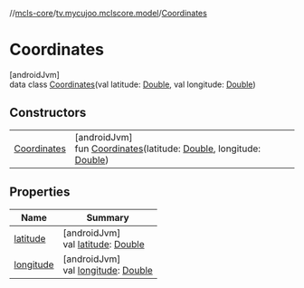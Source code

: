 //[mcls-core](../../../index.md)/[tv.mycujoo.mclscore.model](../index.md)/[Coordinates](index.md)

# Coordinates

[androidJvm]\
data class [Coordinates](index.md)(val latitude: [Double](https://kotlinlang.org/api/latest/jvm/stdlib/kotlin/-double/index.html), val longitude: [Double](https://kotlinlang.org/api/latest/jvm/stdlib/kotlin/-double/index.html))

## Constructors

| | |
|---|---|
| [Coordinates](-coordinates.md) | [androidJvm]<br>fun [Coordinates](-coordinates.md)(latitude: [Double](https://kotlinlang.org/api/latest/jvm/stdlib/kotlin/-double/index.html), longitude: [Double](https://kotlinlang.org/api/latest/jvm/stdlib/kotlin/-double/index.html)) |

## Properties

| Name | Summary |
|---|---|
| [latitude](latitude.md) | [androidJvm]<br>val [latitude](latitude.md): [Double](https://kotlinlang.org/api/latest/jvm/stdlib/kotlin/-double/index.html) |
| [longitude](longitude.md) | [androidJvm]<br>val [longitude](longitude.md): [Double](https://kotlinlang.org/api/latest/jvm/stdlib/kotlin/-double/index.html) |
